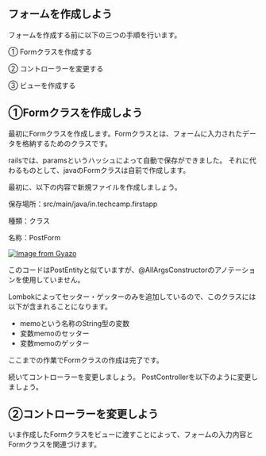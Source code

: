## フォームを作成しよう
フォームを作成する前に以下の三つの手順を行います。

① Formクラスを作成する


② コントローラーを変更する


③ ビューを作成する

## ①Formクラスを作成しよう
最初にFormクラスを作成します。Formクラスとは、フォームに入力されたデータを格納するためのクラスです。


railsでは、paramsというハッシュによって自動で保存ができました。
それに代わるものとして、javaのFormクラスは自前で作成します。


最初に、以下の内容で新規ファイルを作成しましょう。

保存場所：src/main/java/in.techcamp.firstapp


種類：クラス


名称：PostForm

[![Image from Gyazo](https://i.gyazo.com/d3223be686bd849b0328ca9081856a58.png)](https://gyazo.com/d3223be686bd849b0328ca9081856a58)



このコードはPostEntityと似ていますが、@AllArgsConstructorのアノテーションを使用していません。

Lombokによってセッター・ゲッターのみを追加しているので、このクラスには以下が含まれることになります。

- memoという名称のString型の変数
- 変数memoのセッター
- 変数memoのゲッター

ここまでの作業でFormクラスの作成は完了です。

続いてコントローラーを変更しましょう。
PostControllerを以下のように変更しましょう。



##  ②コントローラーを変更しよう
いま作成したFormクラスをビューに渡すことによって、フォームの入力内容とFormクラスを関連づけます。


